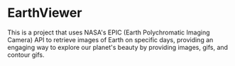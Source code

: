 # EarthViewer
This is a project that uses NASA's EPIC (Earth Polychromatic Imaging Camera) API to retrieve images of Earth on specific days, providing an engaging way to explore our planet's beauty by providing images, gifs, and contour gifs.

